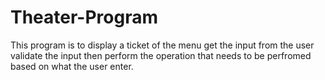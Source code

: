 # Theater-Program

This program is to display a ticket of the menu get the input from the user validate the input then perform the operation that needs to be perfromed based on what the user enter.
